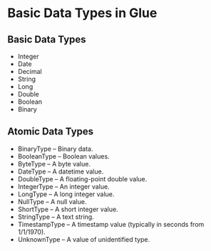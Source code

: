 # Basic Data Types in Glue


## Basic Data Types
- Integer
- Date
- Decimal
- String
- Long
- Double
- Boolean
- Binary

## Atomic Data Types
- BinaryType – Binary data.
- BooleanType – Boolean values.
- ByteType – A byte value.
- DateType – A datetime value.
- DoubleType – A floating-point double value.
- IntegerType – An integer value.
- LongType – A long integer value.
- NullType – A null value.
- ShortType – A short integer value.
- StringType – A text string.
- TimestampType – A timestamp value (typically in seconds from 1/1/1970).
- UnknownType – A value of unidentified type.
